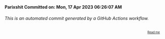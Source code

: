 **Parixshit Committed on: Mon, 17 Apr 2023 06:26:07 AM** <!-- ddf009ac-e941-4d63-a721-ce1277347199 -->

###### This is an automated commit generated by a GitHub Actions workflow.

<div align="right"><sub><sup><a href="https://github.com/Parixshit/AutoCommit.git">Read me</a></sup></sub></div>
